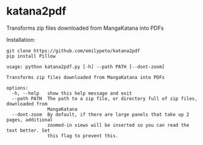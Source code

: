 # katana2pdf
Transforms zip files downloaded from MangaKatana into PDFs

Installation:
```
git clone https://github.com/emilypeto/katana2pdf
pip install Pillow
```

```
usage: python katana2pdf.py [-h] --path PATH [--dont-zoom]

Transforms zip files downloaded from MangaKatana into PDFs

options:
  -h, --help   show this help message and exit
  --path PATH  The path to a zip file, or directory full of zip files, downloaded from
               MangaKatana
  --dont-zoom  By default, if there are large panels that take up 2 pages, additional
               zoomed-in views will be inserted so you can read the text better. Set
               this flag to prevent this.
```
